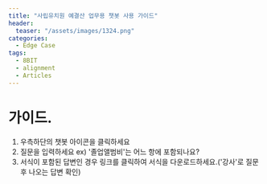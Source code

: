 ```yaml
---
title: "사립유치원 예결산 업무용 챗봇 사용 가이드"
header:
  teaser: "/assets/images/1324.png"
categories:
  - Edge Case
tags:
  - 8BIT
  - alignment
  - Articles
---
```


# 가이드.

1. 우측하단의 챗봇 아이콘을 클릭하세요
2. 질문을 입력하세요 ex) '졸업앨범비'는 어느 항에 포함되나요?
3. 서식이 포함된 답변인 경우 링크를 클릭하여 서식을 다운로드하세요.('강사'로 질문 후 나오는 답변 확인)


